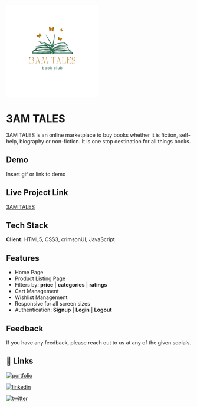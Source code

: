 ![Logo](./assets/logo/3am-tales-logo-transparent-small.png)

# 3AM TALES

3AM TALES is an online marketplace to buy books whether it is fiction, self-help, biography or non-fiction. It is one stop destination for all things books.

## Demo

Insert gif or link to demo

## Live Project Link

[3AM TALES](https://3amtales-beta.netlify.app/)

## Tech Stack

**Client:** HTML5, CSS3, crimsonUI, JavaScript

## Features

- Home Page
- Product Listing Page
- Filters by: **price** | **categories** | **ratings**
- Cart Management
- Wishlist Management
- Responsive for all screen sizes
- Authentication: **Signup** | **Login** | **Logout**

## Feedback

If you have any feedback, please reach out to us at any of the given socials.

## 🔗 Links

[![portfolio](https://img.shields.io/badge/my_portfolio-000?style=for-the-badge&logo=ko-fi&logoColor=white)](https://omgaikwad.netlify.app/)

[![linkedin](https://img.shields.io/badge/linkedin-0A66C2?style=for-the-badge&logo=linkedin&logoColor=white)](https://www.linkedin.com/in/omgaikwad1/)

[![twitter](https://img.shields.io/badge/twitter-1DA1F2?style=for-the-badge&logo=twitter&logoColor=white)](https://twitter.com/OmGaikwad_)
